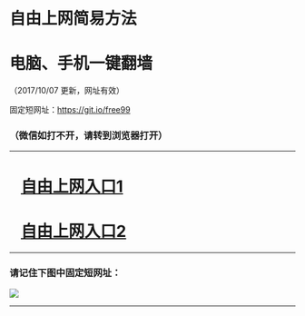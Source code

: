 ﻿# 自由上网简易方法

# 电脑、手机一键翻墙

（2017/10/07 更新，网址有效）

固定短网址：https://git.io/free99

### （微信如打不开，请转到浏览器打开）


***





# &nbsp;&nbsp; <a href="http://ft945331957.fwq-tz-1001.info/fwqtz01.html?t=10070015917 " target="_blank">自由上网入口1</a>
# &nbsp;&nbsp; <a href="http://ft3267310314.fwq-tz-1002.info/fwqtz02.html?t=100700111586 " target="_blank">自由上网入口2</a>
***

### 请记住下图中固定短网址：

<img src="https://s3-us-west-2.amazonaws.com/fwq-1001/yjfq-20170905okok.png" /> 


***

